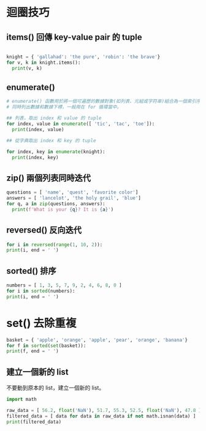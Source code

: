 # 迴圈技巧

## items() 回傳 key-value pair 的 tuple

```py

knight = { 'gallahad': 'the pure', 'robin': 'the brave'}
for v, k in knight.items():
  print(v, k)
```

## enumerate()

```py
# enumerate() 函數用於將一個可遍歷的數據對象(如列表、元組或字符串)組合為一個索引序列
# 同時列出數據和數據下標，一般用在 for 循環當中。

## 列表，取出 index 和 value 的 tuple
for index, value in enumerate([ 'tic', 'tac', 'toe']):
  print(index, value)

## 從字典取出 index 和 key 的 tuple

for index, key in enumerate(knight):
  print(index, key)
```

## zip() 兩個列表同時迭代

```py
questions = [ 'name', 'quest', 'favorite color']
answers = [ 'lancelot', 'the holy grail', 'blue']
for q, a in zip(questions, answers):
  print(f'What is your {q}? It is {a}')
```

## reversed() 反向迭代

```py
for i in reversed(range(1, 10, 2)):
print(i, end = ' ')
```

## sorted() 排序

```py
numbers = [ 1, 3, 5, 7, 9, 2, 4, 6, 8, 0 ]
for i in sorted(numbers):
print(i, end = ' ')
```

# set() 去除重複

```py
basket = { 'apple', 'orange', 'apple', 'pear', 'orange', 'banana'}
for f in sorted(set(basket)):
print(f, end = ' ')
```

## 建立一個新的 list

不要動到原本的 list，建立一個新的 list。

```py
import math

raw_data = [ 56.2, float('NaN'), 51.7, 55.3, 52.5, float('NaN'), 47.8 ]
filtered_data = [ data for data in raw_data if not math.isnan(data) ]
print(filtered_data)
```
